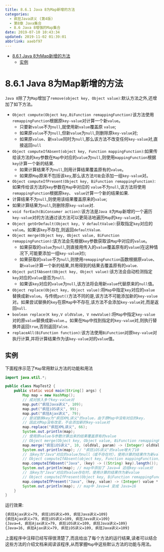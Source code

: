 ```yaml
---
title: 8.6.1 Java 8为Map新增的方法
categories: 
  - 疯狂Java讲义 (第4版)
  - 第8章 Java集合
  - 8.6 Java 8增强的Map集合
date: 2019-07-10 10:43:34
updated: 2019-11-02 01:39:01
abbrlink: aaebf97
---
```

- [8.6.1 Java 8为Map新增的方法](/ReadingNotes/aaebf97/#8-6-1-Java-8为Map新增的方法)
    - [实例](/ReadingNotes/aaebf97/#实例)

<!--more-->
<script src="https://cdn.bootcss.com/jquery/3.4.0/jquery.slim.min.js"></script>
<script>$(document).ready(function () {$(".post-body > ul:nth-child(1)").hide();});</script>

<!--end-->
# 8.6.1 Java 8为Map新增的方法 #
`Java 8`除了为`Map`增加了`remove(object key, Object value)`:默认方法之外,还增加了如下方法。
- `Object compute(Object key,BiFunction remappingFunction)`该方法使用`remappingFunction`根据原`key-value`对计算一个新`value`。
    - 只要新`value`不为`null`,就使用新`value`覆盖原 `value`;
    - 如果原`value`不为`null`,但新`value`为`null`,则删除原`key-value`对;
    - 如果原`value`、新`value`同时为`null`,那么该方法不改变任何`key-value`对,直接返回`null`
- `Object computeIfAbsent(object key, Function mappingFunction)`:如果传给该方法的`key`参数在`Map`中对应的`value`为`null`,则使用`mappingFunction`根据`key`计算一个新的结果.
    - 如果计算结果不为`null`,则用计算结果覆盖原有的`value`。
    - 如果原`Map`原来不包括该`key`,那么该方法`可能`会添加一组`key-value`对。
- `Object computeIfPresent(Object key, BiFunction remappingFunction)`:如果传给该方法的`key`参数在`Map`中对应的 `value`不为`null`,该方法将使用`remappingFunction`根据原`key`、 `value`计算一个新的结果如果.
-  计算结果不为`null`,则使用该结果覆盖原来的`value`;
-  如果计算结果为`null`,则删除原`key-value`对.
- `void forEach(BiConsumer action)`:该方法是`Java 8`为`Map`新增的一个遍历`key-value`对的方法通过该方法可以更简洁地遍历`Map`的`key-value`对。
- `Object getOrDefault(Object key, V defaultValue)`:获取指定`key`对应的`value`。如果该`key`不存在,则返回`defaultValue`.
- `Object merge(Object key, Object value, BiFunction remappingFunction)`:该方法会先根据`key`参数获取该`Map`中对应的`value`。
    - 如果获取的`value`为`null`,则直接用传入的`value`覆盖原有的`value`(在这种情况下,可能要添加一组`key-value`对);
    - 如果获取的`value`不为`null`,则使用`remappingFunction`函数根据原`value`、新`value`计算一个新的结果,并用得到的结果去覆盖原有的`value`.
- `Object putIfAbsent(Object key, Object value)`:该方法会自动检测指定`key`对应的`value`是否为`null`.
    - 如果该`key`对应的`value`为`null`,该方法将会用新`value`代替原来的`null`值。
- `Object replace(Object key, Object value)`:将`Map`中指定`key`对应的`value`替换成新`value`。与传统`put()`方法不同的是,该方法不可能添加新的`key-value`对。如果尝试替换的`key`在原`Map`中不存在,该方法不会添加`key-value`对,而是返回`null`.
- `boolean replace(K key,V oldValue, V newValue)`:将`Map`中指定`key-value`对的原`value`替换成新`value`.。如果在`Map`中找到指定的`key-value`对,则执行替换并返回`true`,否则返回`false`.
- `replaceAll(BiFunction function)`:该方法使用`BiFunction`对原`key-value`对执行计算,并将计算结果作为该`key-value`对的`value`值。

## 实例 ##
下面程序示范了`Map`常用默认方法的功能和用法
```java
import java.util.*;

public class MapTest2 {
	public static void main(String[] args) {
		Map map = new HashMap();
		// 成对放入多个key-value对
		map.put("疯狂Java讲义", 109);
		map.put("疯狂iOS讲义", 99);
		map.put("疯狂Ajax讲义", 79);
		// 尝试替换key为"疯狂XML讲义"的value，由于原Map中没有对应的key，
		// 因此对Map没有改变，不会添加新的key-value对
		map.replace("疯狂XML讲义", 66);
		System.out.println(map);
		// 使用原value与参数计算出来的结果覆盖原有的value
		// Object merge(Object key, Object value, BiFunction remappingFunction)`
		map.merge("疯狂iOS讲义", 10, (oldVal, param) -> (Integer) oldVal + (Integer) param);
		System.out.println(map); // "疯狂iOS讲义"的value增大了10
		// 当key为"Java"对应的value为null（或不存在时），使用计算的结果作为新value
		// Object computeIfAbsent(object key, Function mappingFunction)
		map.computeIfAbsent("Java", (key) -> ((String) key).length());
		System.out.println(map); // map中添加了 Java=4 这组key-value对
		// 当key为"Java"对应的value存在时，使用计算的结果作为新value
		// Object computeIfPresent(Object key, BiFunction remappingFunction)
		map.computeIfPresent("Java", (key, value) -> (Integer) value * (Integer) value);
		System.out.println(map); // map中 Java=4 变成 Java=16
	}
}
```
运行效果:
```cmd
{疯狂Ajax讲义=79, 疯狂iOS讲义=99, 疯狂Java讲义=109}
{疯狂Ajax讲义=79, 疯狂iOS讲义=109, 疯狂Java讲义=109}
{Java=4, 疯狂Ajax讲义=79, 疯狂iOS讲义=109, 疯狂Java讲义=109}
{Java=16, 疯狂Ajax讲义=79, 疯狂iOS讲义=109, 疯狂Java讲义=109}
```
上面程序中注释已经写得很清楚了,而且给出了每个方法的运行结果,读者可以结合这些方法的介绍文档来阅读该程序,从而掌握`Map`中这些默认方法的功能与用法。

